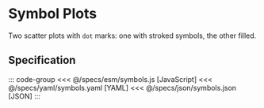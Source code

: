 <script setup>
  import { reset } from '@uwdata/vgplot';
  reset();
</script>

# Symbol Plots

Two scatter plots with `dot` marks: one with stroked symbols, the other filled.

<Example spec="/specs/yaml/symbols.yaml" />

## Specification

::: code-group
<<< @/specs/esm/symbols.js [JavaScript]
<<< @/specs/yaml/symbols.yaml [YAML]
<<< @/specs/json/symbols.json [JSON]
:::
